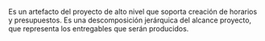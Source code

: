 Es un artefacto del proyecto de alto nivel que soporta creación de horarios y presupuestos. Es una descomposición jerárquica del alcance proyecto, que representa los entregables que serán producidos.
